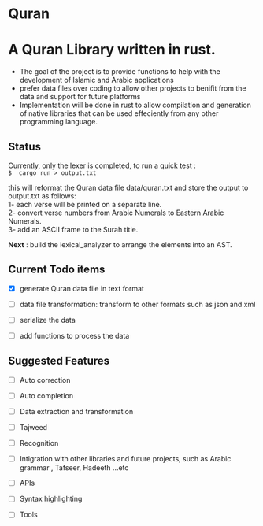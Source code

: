 # Quran

# A Quran Library written in rust. 
- The goal of the project is to provide functions to help with the development of Islamic and Arabic applications  
- prefer data files over coding to allow other projects to benifit from the data and support for future platforms  
- Implementation will be done in rust to allow compilation and generation of native libraries that can be used effeciently from any other programming language.

## Status
Currently, only the lexer is completed, to run a quick test :  
    ````
    $  cargo run > output.txt
    ````

 this will reformat the Quran data file data/quran.txt and store the output to output.txt as follows:  
    1-  each verse will be printed on a separate line.  
    2- convert verse numbers from Arabic Numerals to Eastern Arabic Numerals.  
    3- add an ASCII frame to the Surah title. 
  
**Next** : build the lexical_analyzer to arrange the elements into an AST. 

## Current Todo items
- [x] generate Quran data file in text format
- [ ] data file transformation: transform to other formats such as json and xml 
- [ ] serialize the data 
- [ ] add functions to process the data


## Suggested Features
- [ ] Auto correction
- [ ] Auto completion 
- [ ] Data extraction and transformation 
- [ ] Tajweed
- [ ] Recognition 
- [ ] Intigration with other libraries and future projects, such as Arabic grammar , Tafseer, Hadeeth ...etc
- [ ] APIs
- [ ] Syntax highlighting 
- [ ] Tools

